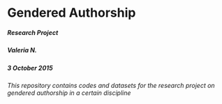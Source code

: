 # Gendered Authorship
##### Research Project 
##### Valeria N.
##### 3 October 2015

*This repository contains codes and datasets for the research project on gendered authorship in a certain discipline*